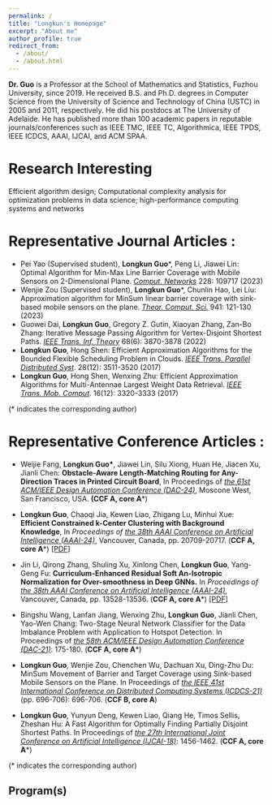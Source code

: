 ```yaml
---
permalink: /
title: "Longkun's Homepage"
excerpt: "About me"
author_profile: true
redirect_from: 
  - /about/
  - /about.html
---
```


**Dr. Guo** is a Professor at the School of Mathematics and Statistics, Fuzhou University, since 2019. He received B.S. and Ph.D. degrees in Computer Science from the University of Science and Technology of China (USTC) in 2005 and 2011, respectively. He did his postdocs at The University of Adelaide.
He has published more than 100 academic papers in reputable journals/conferences such as IEEE TMC, IEEE TC,  Algorithmica, IEEE TPDS, IEEE ICDCS, AAAI, IJCAI, and ACM SPAA.

Research Interesting
======
Efficient algorithm design; Computational complexity analysis for optimization problems in data science; high-performance computing systems and networks

Representative Journal Articles :
======
- Pei Yao (Supervised student), **Longkun Guo***, Peng Li, Jiawei Lin: Optimal Algorithm for Min-Max Line Barrier Coverage with Mobile Sensors on 2-Dimensional Plane. *[Comput. Networks](https://dblp.uni-trier.de/db/journals/cn/cn228.html#YaoGLL23)* 228: 109717 (2023)
- Wenjie Zou (Supervised student), **Longkun Guo***, Chunlin Hao, Lei Liu: Approximation algorithm for MinSum linear barrier coverage with sink-based mobile sensors on the plane. _[Theor. Comput. Sci.](https://dblp.org/db/journals/tcs/tcs941.html#ZouGHL23)_ 941: 121-130 (2023)
- Guowei Dai, **Longkun Guo**, Gregory Z. Gutin, Xiaoyan Zhang, Zan-Bo Zhang: Iterative Message Passing Algorithm for Vertex-Disjoint Shortest Paths. _[IEEE Trans. Inf. Theory](https://dblp.org/db/journals/tit/tit68.html#DaiGGZZ22)_ 68(6): 3870-3878 (2022)
- **Longkun Guo**, Hong Shen: Efficient Approximation Algorithms for the Bounded Flexible Scheduling Problem in Clouds. *[IEEE Trans. Parallel Distributed Syst](https://dblp.uni-trier.de/db/journals/tpds/tpds28.html#GuoS17)*. 28(12): 3511-3520 (2017) 
- **Longkun Guo**, Hong Shen, Wenxing Zhu: Efficient Approximation Algorithms for Multi-Antennae Largest Weight Data Retrieval. *[IEEE Trans. Mob. Comput](https://dblp.uni-trier.de/db/journals/tmc/tmc16.html#GuoSZ17)*. 16(12): 3320-3333 (2017)
  
(* indicates the corresponding author)

Representative Conference Articles :
======
- Weijie Fang, **Longkun Guo\***, Jiawei Lin, Silu Xiong, Huan He, Jiacen Xu, Jianli Chen: **Obstacle-Aware Length-Matching Routing for Any-Direction Traces in Printed Circuit Board**, In Proceedings of *[the 61st ACM/IEEE Design Automation Conference (DAC-24)](https://61dac.conference-program.com/)*, Moscone West, San Francisco, USA. **(CCF A, core A***)
  
- **Longkun Guo**, Chaoqi Jia, Kewen Liao, Zhigang Lu, Minhui Xue: **Efficient Constrained k-Center Clustering with Background Knowledge**, In *Proceedings of* [*the 38th AAAI Conference on Artificial Intelligence (AAAI-24)*](https://aaai.org/aaai-conference/), Vancouver, Canada, pp. 20709-20717.
(**CCF A, core A***) [\[PDF\]](https://ojs.aaai.org/index.php/AAAI/article/view/30058/31862)

- Jin Li, Qirong Zhang, Shuling Xu, Xinlong Chen, **Longkun Guo**, Yang-Geng Fu: **Curriculum-Enhanced Residual Soft An-Isotropic Normalization for Over-smoothness in Deep GNNs.** In *Proceedings of* [*the 38th AAAI Conference on Artificial Intelligence (AAAI-24)*](https://aaai.org/aaai-conference/), Vancouver, Canada, pp. 13528-13536. (**CCF A, core A***) [\[PDF\]](https://ojs.aaai.org/index.php/AAAI/article/view/29256/30370)

- Bingshu Wang, Lanfan Jiang, Wenxing Zhu,  **Longkun Guo**, Jianli Chen, Yao-Wen Chang: Two-Stage Neural Network Classifier for the Data Imbalance Problem with Application to Hotspot Detection. In Proceedings of *[the 58th ACM/IEEE Design Automation Conference (DAC-21)](https://www.dac.com/About/Conference-Archive/58th-DAC-2021)*: 175-180. (**CCF A, core A***)

- **Longkun Guo**, Wenjie Zou, Chenchen Wu, Dachuan Xu, Ding-Zhu Du: MinSum Movement of Barrier and Target Coverage using Sink-based Mobile Sensors on the Plane. In Proceedings of *[the IEEE 41st International Conference on Distributed Computing Systems (ICDCS-21)](https://dblp.uni-trier.de/db/conf/icdcs/icdcs2021.html#GuoZWXD21)* (pp. 696-706): 696-706. (**CCF B, core A**)
  
- **Longkun Guo**, Yunyun Deng, Kewen Liao, Qiang He, Timos Sellis, Zheshan Hu: A Fast Algorithm for Optimally Finding Partially Disjoint Shortest Paths. In Proceedings of *[the 27th International Joint Conference on Artificial Intelligence (IJCAI-18)](https://dblp.uni-trier.de/db/conf/ijcai/ijcai2018.html#GuoDLHSH18)*: 1456-1462. (**CCF A, core A***)

(* indicates the corresponding author)

Program(s)
------
<!-- The main configuration file for the site is in the base directory in [_config.yml](https://github.com/academicpages/academicpages.github.io/blob/master/_config.yml), which defines the content in the sidebars and other site-wide features. You will need to replace the default variables with ones about yourself and your site's github repository. The configuration file for the top menu is in [_data/navigation.yml](https://github.com/academicpages/academicpages.github.io/blob/master/_data/navigation.yml). For example, if you don't have a portfolio or blog posts, you can remove those items from that navigation.yml file to remove them from the header. 

Create content & metadata
------
For site content, there is one markdown file for each type of content, which are stored in directories like _publications, _talks, _posts, _teaching, or _pages. For example, each talk is a markdown file in the [_talks directory](https://github.com/academicpages/academicpages.github.io/tree/master/_talks). At the top of each markdown file is structured data in YAML about the talk, which the theme will parse to do lots of cool stuff. The same structured data about a talk is used to generate the list of talks on the [Talks page](https://academicpages.github.io/talks), each [individual page](https://academicpages.github.io/talks/2012-03-01-talk-1) for specific talks, the talks section for the [CV page](https://academicpages.github.io/cv), and the [map of places you've given a talk](https://academicpages.github.io/talkmap.html) (if you run this [python file](https://github.com/academicpages/academicpages.github.io/blob/master/talkmap.py) or [Jupyter notebook](https://github.com/academicpages/academicpages.github.io/blob/master/talkmap.ipynb), which creates the HTML for the map based on the contents of the _talks directory).

**Markdown generator**

I have also created [a set of Jupyter notebooks](https://github.com/academicpages/academicpages.github.io/tree/master/markdown_generator
) that converts a CSV containing structured data about talks or presentations into individual markdown files that will be properly formatted for the academicpages template. The sample CSVs in that directory are the ones I used to create my own personal website at stuartgeiger.com. My usual workflow is that I keep a spreadsheet of my publications and talks, then run the code in these notebooks to generate the markdown files, then commit and push them to the GitHub repository.

How to edit your site's GitHub repository
------
Many people use a git client to create files on their local computer and then push them to GitHub's servers. If you are not familiar with git, you can directly edit these configuration and markdown files directly in the github.com interface. Navigate to a file (like [this one](https://github.com/academicpages/academicpages.github.io/blob/master/_talks/2012-03-01-talk-1.md) and click the pencil icon in the top right of the content preview (to the right of the "Raw | Blame | History" buttons). You can delete a file by clicking the trashcan icon to the right of the pencil icon. You can also create new files or upload files by navigating to a directory and clicking the "Create new file" or "Upload files" buttons. 

Example: editing a markdown file for a talk
![Editing a markdown file for a talk](/images/editing-talk.png)

For more info
------
More info about configuring academicpages can be found in [the guide](https://academicpages.github.io/markdown/). The [guides for the Minimal Mistakes theme](https://mmistakes.github.io/minimal-mistakes/docs/configuration/) (which this theme was forked from) might also be helpful. -->
